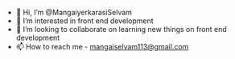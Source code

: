 - 👋 Hi, I’m @MangaiyerkarasiSelvam
- 👀 I’m interested in front end development
- 💞️ I’m looking to collaborate on learning new things on front end development
- 📫 How to reach me - mangaiselvam113@gmail.com

<!---
MangaiyerkarasiSelvam/MangaiyerkarasiSelvam is a ✨ special ✨ repository because its `README.md` (this file) appears on your GitHub profile.
You can click the Preview link to take a look at your changes.
--->

